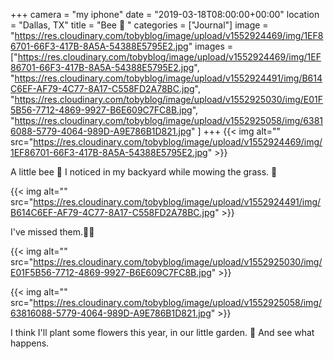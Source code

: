 +++
camera = "my iphone"
date = "2019-03-18T08:00:00+00:00"
location = "Dallas, TX"
title = "Bee 🐝 "
categories = ["Journal"]
image = "https://res.cloudinary.com/tobyblog/image/upload/v1552924469/img/1EF86701-66F3-417B-8A5A-54388E5795E2.jpg"
images = ["https://res.cloudinary.com/tobyblog/image/upload/v1552924469/img/1EF86701-66F3-417B-8A5A-54388E5795E2.jpg",
"https://res.cloudinary.com/tobyblog/image/upload/v1552924491/img/B614C6EF-AF79-4C77-8A17-C558FD2A78BC.jpg",
"https://res.cloudinary.com/tobyblog/image/upload/v1552925030/img/E01F5B56-7712-4869-9927-B6E609C7FC8B.jpg",
"https://res.cloudinary.com/tobyblog/image/upload/v1552925058/img/63816088-5779-4064-989D-A9E786B1D821.jpg"
]
+++
{{< img alt="" src="https://res.cloudinary.com/tobyblog/image/upload/v1552924469/img/1EF86701-66F3-417B-8A5A-54388E5795E2.jpg" >}}
<!--more-->
A little bee 🐝 I noticed in my backyard while mowing the grass. 🏡

{{< img alt="" src="https://res.cloudinary.com/tobyblog/image/upload/v1552924491/img/B614C6EF-AF79-4C77-8A17-C558FD2A78BC.jpg" >}}

I've missed them.💛🐝

{{< img alt="" src="https://res.cloudinary.com/tobyblog/image/upload/v1552925030/img/E01F5B56-7712-4869-9927-B6E609C7FC8B.jpg" >}}

{{< img alt="" src="https://res.cloudinary.com/tobyblog/image/upload/v1552925058/img/63816088-5779-4064-989D-A9E786B1D821.jpg" >}}

I think I'll plant some flowers this year, in our little garden. 🌻 And see what happens.
